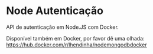 # Node Autenticação

API de autenticação em Node.JS com Docker.

Disponível também em Docker, por favor dê uma olhada: https://hub.docker.com/r/lhendinha/nodemongodbdocker
